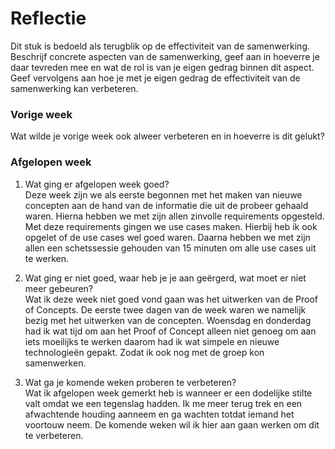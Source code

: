 Reflectie
==========

Dit stuk is bedoeld als terugblik op de effectiviteit van de samenwerking.
Beschrijf concrete aspecten van de samenwerking, geef aan in hoeverre je daar tevreden mee en wat de rol is van je eigen gedrag binnen dit aspect. Geef vervolgens aan hoe je met je eigen gedrag de effectiviteit van de samenwerking kan verbeteren.
 
### Vorige week
Wat wilde je vorige week ook alweer verbeteren en in hoeverre is dit gelukt?

### Afgelopen week
1.  Wat ging er afgelopen week goed?  
Deze week zijn we als eerste begonnen met het maken van nieuwe concepten aan de hand van de informatie die uit de probeer gehaald waren. Hierna hebben we met zijn allen zinvolle requirements opgesteld. Met deze requirements gingen we use cases maken. Hierbij heb ik ook opgelet of de use cases wel goed waren. Daarna hebben we met zijn allen een schetssessie gehouden van 15 minuten om alle use cases uit te werken.

2. Wat ging er niet goed, waar heb je je aan geërgerd, wat moet er niet meer gebeuren?  
Wat ik deze week niet goed vond gaan was het uitwerken van de Proof of Concepts. De eerste twee dagen van de week waren we namelijk bezig met het uitwerken van de concepten. Woensdag en donderdag had ik wat tijd om aan het Proof of Concept alleen niet genoeg om aan iets moeilijks te werken daarom had ik wat simpele en nieuwe technologieën gepakt. Zodat ik ook nog met de groep kon samenwerken.

3. Wat ga je komende weken proberen te verbeteren?  
Wat ik afgelopen week gemerkt heb is wanneer er een dodelijke stilte valt omdat we een tegenslag hadden. Ik me meer terug trek en een afwachtende houding aanneem en ga wachten totdat iemand het voortouw neem. De komende weken wil ik hier aan gaan werken om dit te verbeteren.